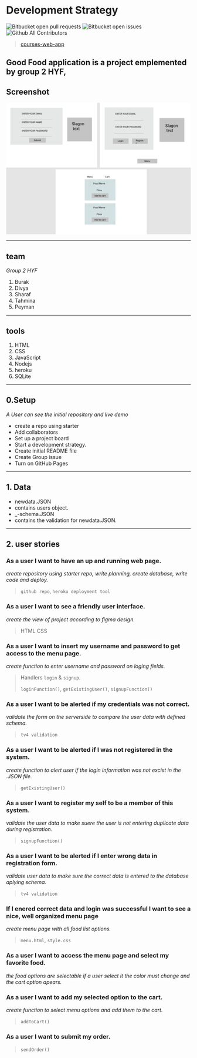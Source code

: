# Development Strategy

![Bitbucket open pull requests](https://img.shields.io/bitbucket/pr-raw/tahminarasoli/tv4-validation-fs)
![Bitbucket open issues](https://img.shields.io/bitbucket/issues-raw/tahminarasoli/tv4-validation-fs)
![Github All Contributors](https://img.shields.io/github/all-contributors/tahminarasoli/tv4-validation-fs)

> [courses-web-app](https://github.com/DIVYASREE345/courses-web-app)

Good Food application is a project emplemented by group 2 HYF, 
---


## Screenshot
<p align="center">
<img src="/planning/Loginform.png" alt="figma" with="600">
</p>

---

## team
_Group 2 HYF_
1. Burak
2. Divya
3. Sharaf
4. Tahmina
5. Peyman

---
## tools
1. HTML
2. CSS
3. JavaScript
4. Nodejs
5. heroku
6. SQLite

---

## 0.Setup

_A User can see the initial repository and live demo_

- create a repo using starter
- Add collaborators
- Set up a project board
- Start a development strategy.
- Create initial README file
- Create Group issue
- Turn on GitHub Pages

---

## 1. Data
- newdata.JSON 
- contains users object.
- _-schema.JSON
- contains the validation for newdata.JSON.




---

## 2. user stories
### As a user I want to have an up and running web page.
_create repository using starter repo, write planning, create database, write code and deploy._
>`github repo`, `heroku deployment tool`
### As a user I want to see a friendly user interface.
_create the view of project according to figma design._
> HTML 
> CSS
### As a user I want to insert my username and password to get access to the menu page.
_create function to enter username and password on loging fields._
>Handlers `login` & `signup`.
>
>`loginFunction()`, `getExistingUser()`, `signupFunction()`
>
### As a user I want to be alerted if my credentials was not correct.
_validate the form on the serverside to compare the user data with defined schema._
> `tv4 validation`
### As a user I want to be alerted if I was not registered in the system.
_create function to alert user if the login information was not excist in the .JSON file._
>`getExistingUser()`
### As a user I want to register my self to be a member of this system.
_validate the user data to make suere the user is not entering duplicate data during registration._
>`signupFunction()`
### As a user I want to be alerted if I enter wrong data in registration form.
_validate user data to make sure the correct data is entered to the database aplying schema._
>`tv4 validation`
### If I enered correct data and login was successful I want to see a nice, well organized menu page
_create menu page with all food list options._
>`menu.html`, `style.css`
### As a user I want to access the menu page and select my favorite food.
_the food options are selectable if a user select it the color must change and the cart option apears._
>
### As a user I want to add my selected option to the cart.
_create function to select menu options and add them to the cart._
>`addToCart()`
### As a user I want to submit my order.
>`sendOrder()`
